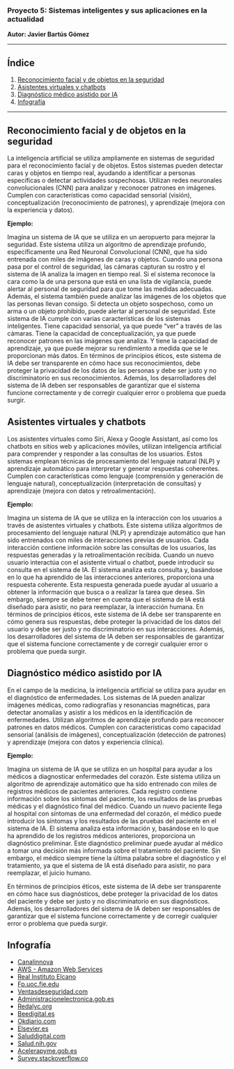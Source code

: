 ### Proyecto 5: Sistemas inteligentes y sus aplicaciones en la actualidad

**Autor: Javier Bartús Gómez**

---

## Índice

1. [Reconocimiento facial y de objetos en la seguridad](#reconocimiento-facial-y-de-objetos-en-la-seguridad)
2. [Asistentes virtuales y chatbots](#asistentes-virtuales-y-chatbots)
3. [Diagnóstico médico asistido por IA](#diagnóstico-médico-asistido-por-ia)
4. [Infografía](#infografía)

---

## Reconocimiento facial y de objetos en la seguridad

La inteligencia artificial se utiliza ampliamente en sistemas de seguridad para el reconocimiento facial y de objetos. Estos sistemas pueden detectar caras y objetos en tiempo real, ayudando a identificar a personas específicas o detectar actividades sospechosas. Utilizan redes neuronales convolucionales (CNN) para analizar y reconocer patrones en imágenes. Cumplen con características como capacidad sensorial (visión), conceptualización (reconocimiento de patrones), y aprendizaje (mejora con la experiencia y datos).

**Ejemplo:**

Imagina un sistema de IA que se utiliza en un aeropuerto para mejorar la seguridad. Este sistema utiliza un algoritmo de aprendizaje profundo, específicamente una Red Neuronal Convolucional (CNN), que ha sido entrenada con miles de imágenes de caras y objetos.
Cuando una persona pasa por el control de seguridad, las cámaras capturan su rostro y el sistema de IA analiza la imagen en tiempo real. Si el sistema reconoce la cara como la de una persona que está en una lista de vigilancia, puede alertar al personal de seguridad para que tome las medidas adecuadas.
Además, el sistema también puede analizar las imágenes de los objetos que las personas llevan consigo. Si detecta un objeto sospechoso, como un arma o un objeto prohibido, puede alertar al personal de seguridad.
Este sistema de IA cumple con varias características de los sistemas inteligentes. Tiene capacidad sensorial, ya que puede “ver” a través de las cámaras. Tiene la capacidad de conceptualización, ya que puede reconocer patrones en las imágenes que analiza. Y tiene la capacidad de aprendizaje, ya que puede mejorar su rendimiento a medida que se le proporcionan más datos.
En términos de principios éticos, este sistema de IA debe ser transparente en cómo hace sus reconocimientos, debe proteger la privacidad de los datos de las personas y debe ser justo y no discriminatorio en sus reconocimientos. Además, los desarrolladores del sistema de IA deben ser responsables de garantizar que el sistema funcione correctamente y de corregir cualquier error o problema que pueda surgir.


## Asistentes virtuales y chatbots

Los asistentes virtuales como Siri, Alexa y Google Assistant, así como los chatbots en sitios web y aplicaciones móviles, utilizan inteligencia artificial para comprender y responder a las consultas de los usuarios. Estos sistemas emplean técnicas de procesamiento del lenguaje natural (NLP) y aprendizaje automático para interpretar y generar respuestas coherentes. Cumplen con características como lenguaje (comprensión y generación de lenguaje natural), conceptualización (interpretación de consultas) y aprendizaje (mejora con datos y retroalimentación).

**Ejemplo:**

Imagina un sistema de IA que se utiliza en la interacción con los usuarios a través de asistentes virtuales y chatbots. Este sistema utiliza algoritmos de procesamiento del lenguaje natural (NLP) y aprendizaje automático que han sido entrenados con miles de interacciones previas de usuarios. Cada interacción contiene información sobre las consultas de los usuarios, las respuestas generadas y la retroalimentación recibida.
Cuando un nuevo usuario interactúa con el asistente virtual o chatbot, puede introducir su consulta en el sistema de IA. El sistema analiza esta consulta y, basándose en lo que ha aprendido de las interacciones anteriores, proporciona una respuesta coherente.
Esta respuesta generada puede ayudar al usuario a obtener la información que busca o a realizar la tarea que desea. Sin embargo, siempre se debe tener en cuenta que el sistema de IA está diseñado para asistir, no para reemplazar, la interacción humana.
En términos de principios éticos, este sistema de IA debe ser transparente en cómo genera sus respuestas, debe proteger la privacidad de los datos del usuario y debe ser justo y no discriminatorio en sus interacciones. Además, los desarrolladores del sistema de IA deben ser responsables de garantizar que el sistema funcione correctamente y de corregir cualquier error o problema que pueda surgir.

## Diagnóstico médico asistido por IA

En el campo de la medicina, la inteligencia artificial se utiliza para ayudar en el diagnóstico de enfermedades. Los sistemas de IA pueden analizar imágenes médicas, como radiografías y resonancias magnéticas, para detectar anomalías y asistir a los médicos en la identificación de enfermedades. Utilizan algoritmos de aprendizaje profundo para reconocer patrones en datos médicos. Cumplen con características como capacidad sensorial (análisis de imágenes), conceptualización (detección de patrones) y aprendizaje (mejora con datos y experiencia clínica).

**Ejemplo:**

Imagina un sistema de IA que se utiliza en un hospital para ayudar a los médicos a diagnosticar enfermedades del corazón. Este sistema utiliza un algoritmo de aprendizaje automático que ha sido entrenado con miles de registros médicos de pacientes anteriores. Cada registro contiene información sobre los síntomas del paciente, los resultados de las pruebas médicas y el diagnóstico final del médico. Cuando un nuevo paciente llega al hospital con síntomas de una enfermedad del corazón, el médico puede introducir los síntomas y los resultados de las pruebas del paciente en el sistema de IA. El sistema analiza esta información y, basándose en lo que ha aprendido de los registros médicos anteriores, proporciona un diagnóstico preliminar. Este diagnóstico preliminar puede ayudar al médico a tomar una decisión más informada sobre el tratamiento del paciente. Sin embargo, el médico siempre tiene la última palabra sobre el diagnóstico y el tratamiento, ya que el sistema de IA está diseñado para asistir, no para reemplazar, el juicio humano.

En términos de principios éticos, este sistema de IA debe ser transparente en cómo hace sus diagnósticos, debe proteger la privacidad de los datos del paciente y debe ser justo y no discriminatorio en sus diagnósticos. Además, los desarrolladores del sistema de IA deben ser responsables de garantizar que el sistema funcione correctamente y de corregir cualquier error o problema que pueda surgir.


## Infografía

- [Canalinnova](https://canalinnova.com)
- [AWS - Amazon Web Services](https://aws.amazon.com)
- [Real Instituto Elcano](https://media.realinstitutoelcano.org)
- [Fp.uoc.fje.edu](https://fp.uoc.fje.edu)
- [Ventasdeseguridad.com](https://ventasdeseguridad.com)
- [Administracionelectronica.gob.es](https://administracionelectronica.gob.es)
- [Redalyc.org](https://redalyc.org)
- [Beedigital.es](https://beedigital.es)
- [Okdiario.com](https://okdiario.com)
- [Elsevier.es](https://elsevier.es)
- [Saluddigital.com](https://saluddigital.com)
- [Salud.nih.gov](https://salud.nih.gov)
- [Acelerapyme.gob.es](https://acelerapyme.gob.es)
- [Survey.stackoverflow.co](https://survey.stackoverflow.co)
